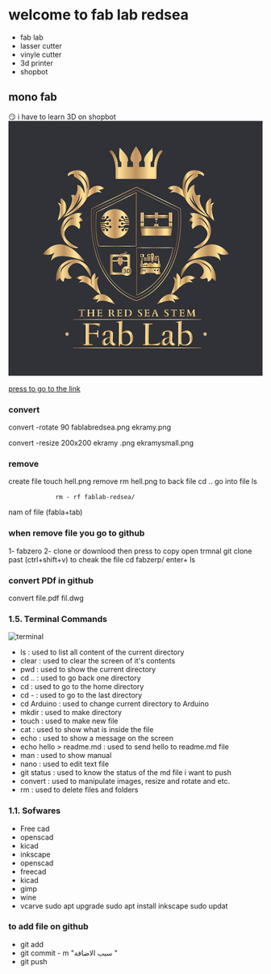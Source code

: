 # welcome to fab lab redsea 
-  fab lab 
- lasser cutter 
- vinyle cutter
- 3d printer
- shopbot
## mono fab

 
 :smirk:
 i have to learn 3D on shopbot
 ![my picture]( fablabredsea.png)

 [press to go to the link](https://fablabs.io/)

### convert

convert -rotate 90 fablabredsea.png ekramy.png

convert -resize 200x200 ekramy .png ekramysmall.png 

### remove 

create file      touch hell.png
 remove          rm hell.png
to back file     cd .. 
go into file      ls 

                 rm - rf fablab-redsea/     
nam of file (fabla+tab) 

### when remove file you go to github
 1- fabzero
 2- clone or downlood then press to copy 
 open trmnal  git clone  past (ctrl+shift+v)
 to cheak the file   cd fabzerp/ enter+   ls 

 ### convert PDf in github
 convert file.pdf fil.dwg 

  ###  1.5. <a name='TerminalCommands'></a>Terminal Commands

![terminal](terminal.png)

- ls : used to list all content of the current directory
- clear : used to clear the screen of it's contents
- pwd : used to show the current directory
- cd .. : used to go back one directory
- cd : used to go to the home directory
- cd - : used to go to the last directory
- cd Arduino : used to change current directory to Arduino
- mkdir : used to make directory
- touch : used to make new file
- cat : used to show what is inside the file
- echo : used to show a message on the screen
- echo hello > readme.md : used to send hello to readme.md file
- man : used to show manual
- nano : used to edit text file
- git status : used to know the status of the md file i want to push
- convert : used to manipulate images, resize and rotate and etc.
- rm : used to delete files and folders

###  1.1. <a name='Sofwares'></a>Sofwares

- Free cad
- openscad
- kicad
- inkscape
- openscad
- freecad
- kicad
- gimp
- wine
- vcarve
    sudo apt upgrade
    sudo apt install inkscape
    sudo updat 


### to add file  on github 

- git add
- git commit - m "سبب الاضافة " 
- git push


